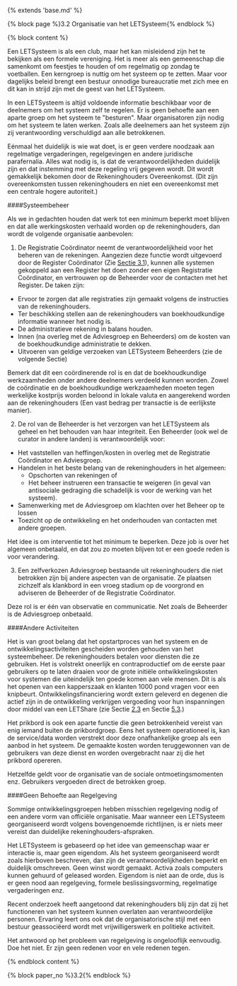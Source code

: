 {% extends 'base.md' %}

{% block page %}3.2 Organisatie van het LETSysteem{% endblock %}

{% block content %}

Een LETSysteem is als een club, maar het kan misleidend zijn het te bekijken als
een formele vereniging. Het is meer als een gemeenschap die samenkomt om feestjes
te houden of om regelmatig op zondag te voetballen. Een kerngroep is nuttig om
het systeem op te zetten. Maar voor dagelijks beleid brengt een bestuur onnodige
bureaucratie met zich mee en dit kan in strijd zijn met de geest van het LETSysteem.

In een LETSysteem is altijd voldoende informatie beschikbaar voor de deelnemers
om het systeem zelf te regelen. Er is geen behoefte aan een aparte groep om het
systeem te "besturen". Maar organisatoren zijn nodig om het systeem te laten
werken. Zoals alle deelnemers aan het systeem zijn zij verantwoording verschuldigd
aan alle betrokkenen.

Eénmaal het duidelijk is wie wat doet, is er geen verdere noodzaak aan regelmatige
vergaderingen, regelgevingen en andere juridische parafernalia. Alles wat nodig
is, is dat de verantwoordelijkheden duidelijk zijn en dat instemming met 
deze regeling vrij gegeven wordt. Dit wordt gemakkelijk bekomen door 
de Rekeninghouders Overeenkomst.
(Dit zijn overeenkomsten tussen rekeninghouders en niet een overeenkomst met een
centrale hogere autoriteit.)

####Systeembeheer

Als we in gedachten houden dat werk tot een minimum beperkt moet blijven en dat alle
werkingskosten verhaald worden op de rekeninghouders, dan wordt de volgende
organisatie aanbevolen:

1) De Registratie Coördinator neemt de verantwoordelijkheid voor het beheren van de
rekeningen. Aangezien deze functie wordt uitgevoerd door de Register Coördinator
(Zie [Sectie 3.1](3.1.html)), kunnen alle systemen gekoppeld aan een Register het doen
zonder een eigen Registratie Coördinator, en vertrouwen op de Beheerder voor de 
contacten met het Register. De taken zijn:

* Ervoor te zorgen dat alle registraties zijn gemaakt volgens de 
instructies van de rekeninghouders.
* Ter beschikking stellen aan de rekeninghouders van boekhoudkundige 
informatie wanneer het nodig is.
* De administratieve rekening in balans houden.
* Innen (na overleg met de Adviesgroep en Beheerders) om de kosten van de boekhoudkundige administratie te dekken.
* Uitvoeren van geldige verzoeken van LETSysteem Beheerders (zie de volgende Sectie)

Bemerk dat dit een coördinerende rol is en dat de boekhoudkundige werkzaamheden
onder andere deelnemers verdeeld kunnen worden. Zowel de coördinatie en de
boekhoudkundige werkzaamheden moeten tegen werkelijke kostprijs worden beloond 
in lokale valuta en aangerekend worden aan de rekeninghouders
(Een vast bedrag per transactie is de eerlijkste manier).

2) De rol van de Beheerder is het verzorgen van het LETSysteem als geheel en
het behouden van haar integriteit. Een Beheerder (ook wel de curator in
andere landen) is verantwoordelijk voor:

* Het vaststellen van heffingen/kosten in overleg met de Registratie Coördinator en Adviesgroep.
* Handelen in het beste belang van de rekeninghouders in het algemeen:
   * Opschorten van rekeningen of
   * Het beheer instrueren een transactie te weigeren (in geval van antisociale gedraging
   die schadelijk is voor de werking van het systeem).
* Samenwerking met de Adviesgroep om klachten over het Beheer op te lossen
* Toezicht op de ontwikkeling en het onderhouden van contacten met andere groepen.

Het idee is om interventie tot het minimum te beperken. Deze job is over het algemeen
onbetaald, en dat zou zo moeten blijven tot er een goede reden is voor verandering.

3) Een zelfverkozen Adviesgroep bestaande uit rekeninghouders die niet betrokken
zijn bij andere aspecten van de organisatie. Ze plaatsen zichzelf als klankbord
in een vroeg stadium op de voorgrond en adviseren de Beheerder of de Registratie Coördinator.

Deze rol is er één van observatie en communicatie. Net zoals de Beheerder is
de Adviesgroep onbetaald. 

####Andere Activiteiten

Het is van groot belang dat het opstartproces van het systeem 
en de ontwikkelingsactiviteiten gescheiden worden gehouden van het 
systeembeheer. De rekeninghouders betalen voor diensten
die ze gebruiken. Het is volstrekt oneerlijk en contraproductief om de eerste paar
gebruikers op te laten draaien voor de grote initiële ontwikkelingskosten voor systemen 
die uiteindelijk ten goede komen aan vele mensen. Dit is als het openen 
van een kapperszaak en klanten 1000 pond vragen voor een knipbeurt.
Ontwikkelingsfinanciering wordt extern
geleverd en degenen die actief zijn in de ontwikkeling verkrijgen vergoeding voor
hun inspanningen door middel van een LETShare 
(zie Sectie [2.3](2.3.html) en Sectie [5.3](5.3.html).)

Het prikbord is ook een aparte functie die geen betrokkenheid vereist van enig iemand
buiten de prikbordgroep. Eens het systeem operationeel is, kan de service/data worden
verstrekt door deze onafhankelijke groep als een aanbod in het systeem. 
De gemaakte kosten
worden teruggewonnen van de gebruikers van deze dienst 
en worden overgebracht naar zij die het prikbord opereren.

Hetzelfde geldt voor de organisatie van de sociale ontmoetingsmomenten enz.
Gebruikers vergoeden direct de betrokken groep.

####Geen Behoefte aan Regelgeving

Sommige ontwikkelingsgroepen hebben misschien regelgeving nodig of een andere
vorm van officiële organisatie. Maar wanneer een LETSysteem georganiseerd wordt
volgens bovengenoemde richtlijnen, is er niets meer vereist dan 
duidelijke rekeninghouders-afspraken.

Het LETSysteem is gebaseerd op het idee van gemeenschap waar er interactie is, maar
geen eigendom. Als het systeem georganiseerd wordt zoals hierboven beschreven, 
dan zijn de verantwoordelijkheden beperkt en duidelijk omschreven. 
Geen winst wordt gemaakt.
Activa zoals computers kunnen gehuurd of geleased worden. Eigendom is niet aan
de orde, dus is er geen nood aan regelgeving, formele beslissingsvorming, regelmatige
vergaderingen enz.

Recent onderzoek heeft aangetoond dat rekeninghouders blij zijn dat zij
het functioneren van het systeem kunnen overlaten aan verantwoordelijke personen.
Ervaring leert ons ook dat de organisatorische stijl met een bestuur geassociëerd
wordt met vrijwilligerswerk en politieke activiteit.

Het antwoord op het probleem van regelgeving is ongelooflijk eenvoudig. Doe het niet.
Er zijn geen redenen voor en vele redenen tegen.

{% endblock content %}

{% block paper_no %}3.2{% endblock %}

